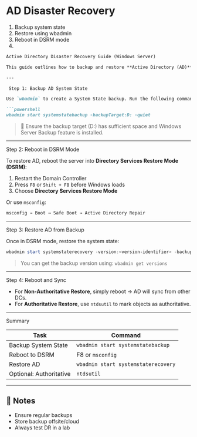 # AD Disaster Recovery

1. Backup system state
2. Restore using wbadmin
3. Reboot in DSRM mode
4. 
````markdown
Active Directory Disaster Recovery Guide (Windows Server)

This guide outlines how to backup and restore **Active Directory (AD)** using `wbadmin` and **Directory Services Restore Mode (DSRM)**.

---

 Step 1: Backup AD System State

Use `wbadmin` to create a System State backup. Run the following command in **Command Prompt (Admin)**:

```powershell
wbadmin start systemstatebackup -backupTarget:D: -quiet
````

> 📌 Ensure the backup target (D:) has sufficient space and Windows Server Backup feature is installed.

---

 Step 2: Reboot in DSRM Mode

To restore AD, reboot the server into **Directory Services Restore Mode (DSRM)**:

1. Restart the Domain Controller
2. Press `F8` or `Shift + F8` before Windows loads
3. Choose **Directory Services Restore Mode**

Or use `msconfig`:

```powershell
msconfig → Boot → Safe Boot → Active Directory Repair
```

---

 Step 3: Restore AD from Backup

Once in DSRM mode, restore the system state:

```powershell
wbadmin start systemstaterecovery -version:<version-identifier> -backupTarget:D: -quiet
```

> You can get the backup version using:
> `wbadmin get versions`

---

Step 4: Reboot and Sync

* For **Non-Authoritative Restore**, simply reboot → AD will sync from other DCs.
* For **Authoritative Restore**, use `ntdsutil` to mark objects as authoritative.

---

 Summary

| Task                    | Command                             |
| ----------------------- | ----------------------------------- |
| Backup System State     | `wbadmin start systemstatebackup`   |
| Reboot to DSRM          | F8 or `msconfig`                    |
| Restore AD              | `wbadmin start systemstaterecovery` |
| Optional: Authoritative | `ntdsutil`                          |

---

## 📁 Notes

* Ensure regular backups
* Store backup offsite/cloud
* Always test DR in a lab

```
